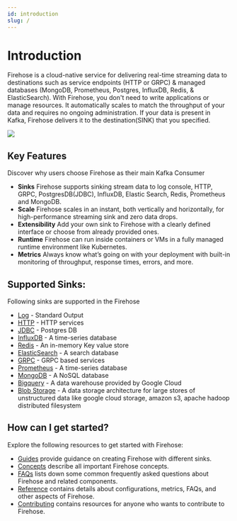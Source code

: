 ```yaml
---
id: introduction
slug: /
---
```


# Introduction

Firehose is a cloud-native service for delivering real-time streaming data to destinations such as service endpoints \(HTTP or GRPC\) & managed databases \(MongoDB, Prometheus, Postgres, InfluxDB, Redis, & ElasticSearch\). With Firehose, you don't need to write applications or manage resources. It automatically scales to match the throughput of your data and requires no ongoing administration. If your data is present in Kafka, Firehose delivers it to the destination\(SINK\) that you specified.

![](/assets/overview.svg)

## Key Features

Discover why users choose Firehose as their main Kafka Consumer

- **Sinks** Firehose supports sinking stream data to log console, HTTP, GRPC, PostgresDB\(JDBC\), InfluxDB, Elastic Search, Redis, Prometheus and MongoDB.
- **Scale** Firehose scales in an instant, both vertically and horizontally, for high-performance streaming sink and zero data drops.
- **Extensibility** Add your own sink to Firehose with a clearly defined interface or choose from already provided ones.
- **Runtime** Firehose can run inside containers or VMs in a fully managed runtime environment like Kubernetes.
- **Metrics** Always know what’s going on with your deployment with built-in monitoring of throughput, response times, errors, and more.

## Supported Sinks:

Following sinks are supported in the Firehose

- [Log](https://en.wikipedia.org/wiki/Log_file) - Standard Output
- [HTTP](https://en.wikipedia.org/wiki/Hypertext_Transfer_Protocol) - HTTP services
- [JDBC](https://en.wikipedia.org/wiki/Java_Database_Connectivity) - Postgres DB
- [InfluxDB](https://en.wikipedia.org/wiki/InfluxDB) - A time-series database
- [Redis](https://en.wikipedia.org/wiki/Redis) - An in-memory Key value store
- [ElasticSearch](https://en.wikipedia.org/wiki/Elasticsearch) - A search database
- [GRPC](https://en.wikipedia.org/wiki/GRPC) - GRPC based services
- [Prometheus](https://en.wikipedia.org/wiki/Prometheus_%28software) - A time-series database
- [MongoDB](https://en.wikipedia.org/wiki/MongoDB) - A NoSQL database
- [Bigquery](https://cloud.google.com/bigquery) - A data warehouse provided by Google Cloud
- [Blob Storage](https://gocloud.dev/howto/blob/) - A data storage architecture for large stores of unstructured data like google cloud storage, amazon s3, apache hadoop distributed filesystem

## How can I get started?

Explore the following resources to get started with Firehose:

- [Guides](./guides/create_firehose.md) provide guidance on creating Firehose with different sinks.
- [Concepts](./concepts/overview.md) describe all important Firehose concepts.
- [FAQs](./reference/faq.md) lists down some common frequently asked questions about Firehose and related components.
- [Reference](./reference/configuration/) contains details about configurations, metrics, FAQs, and other aspects of Firehose.
- [Contributing](./contribute/contribution.md) contains resources for anyone who wants to contribute to Firehose.
